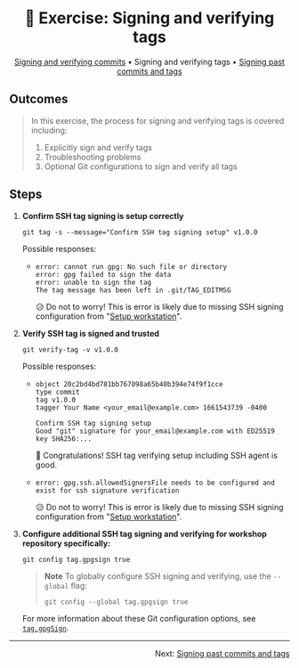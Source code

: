 <h1 align="center">&#127890; Exercise: Signing and verifying tags</h1>

<p align="center">
  <a href="sign-verify-commits.md">Signing and verifying commits</a> •  
  Signing and verifying tags •  
  <a href="sign-past-commits-tags.md">Signing past commits and tags</a>
</p>

## Outcomes

> In this exercise, the process for signing and verifying tags is covered including:
>
> 1. Explicitly sign and verify tags
> 1. Troubleshooting problems
> 1. Optional Git configurations to sign and verify all tags

## Steps

1. **Confirm SSH tag signing is setup correctly**

   ```shell
   git tag -s --message="Confirm SSH tag signing setup" v1.0.0
   ```

   Possible responses:

   - ```
     error: cannot run gpg: No such file or directory
     error: gpg failed to sign the data
     error: unable to sign the tag
     The tag message has been left in .git/TAG_EDITMSG
     ```

     :disappointed_relieved: Do not to worry!  This is error is likely due to missing SSH signing configuration from "<a href="setup-workstation.md">Setup workstation</a>".

1. **Verify SSH tag is signed and trusted**

   ```shell
   git verify-tag -v v1.0.0
   ```

   Possible responses:

   - ```
     object 20c2bd4bd781bb767098a65b40b394e74f9f1cce
     type commit
     tag v1.0.0
     tagger Your Name <your_email@example.com> 1661543739 -0400
     
     Confirm SSH tag signing setup
     Good "git" signature for your_email@example.com with ED25519 key SHA256:...
     ```

     :partying_face: Congratulations!  SSH tag verifying setup including SSH agent is good.

   - ```
     error: gpg.ssh.allowedSignersFile needs to be configured and exist for ssh signature verification
     ```

     :disappointed_relieved: Do not to worry!  This is error is likely due to missing SSH signing configuration from "<a href="setup-workstation.md">Setup workstation</a>".

1. **Configure additional SSH tag signing and verifying for workshop repository specifically:**

   ```shell
   git config tag.gpgsign true
   ```

   > **Note**
   > To globally configure SSH signing and verifying, use the `--global` flag:
   >
   > ```shell
   > git config --global tag.gpgsign true
   > ```

   For more information about these Git configuration options, see [`tag.gpgSign`][git-config-taggpgsign].

<hr />
<p align="right">
  Next: <a href="sign-past-commits-tags.md">Signing past commits and tags</a>
</p>

[git-config-taggpgsign]: https://git-scm.com/docs/git-config#Documentation/git-config.txt-taggpgSign
[git-verify-tag]: https://git-scm.com/docs/git-verify-tag